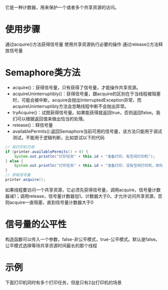 它是一种计数器，用来保护一个或者多个共享资源的访问。


# 使用步骤
通过acquire()方法获得信号量
使用共享资源执行必要的操作
通过release()方法释放信号量

# Semaphore类方法
+ acquire()：获得信号量，只有获得了信号量，才能操作共享资源。
+ acquireUninterruptibly()：获得信号量，跟acquire的区别在于当线程被阻塞时，可能会被中断，acquire会抛出InterruptedException异常，而acquireUninterruptibly方法会忽略线程中断不会抛出异常。
+ tryAcquire()：试图获得信号量。如果能获得就返回true，否则返回false。我们可以根据返回值来做出恰当的处理。
+ release()：释信号量
+ availablePermits():返回Semaphore当前可用的信号量，该方法只能用于调试测试，不能用于逻辑判断，比如尝试以下的代码
``` java
// 有打印机可用
if (printer.availablePermits() > 0) {
	System.out.println("打印任务" + this.id + "准备打印，有空闲打印机");
} else {
	System.out.println("打印任务" + this.id + "准备打印，没有空闲打印机，排队等待~");
}
// 获取信号量
printer.acquire();

```


如果线程要访问一个共享资源，它必须先获得信号量，调用acquire，信号量计数器减1；调用release，信号量计数器加1。计数器大于0，才允许访问共享资源，否则acquire一直阻塞，直到信号量计数器大于0



# 信号量的公平性
构造函数可以传入一个参数，false-非公平模式，true-公平模式。默认是false。
公平模式选择等待共享资源时间最长的那个线程

# 示例
下面打印机同时有多个打印任务，但是只有2台打印机的场景



